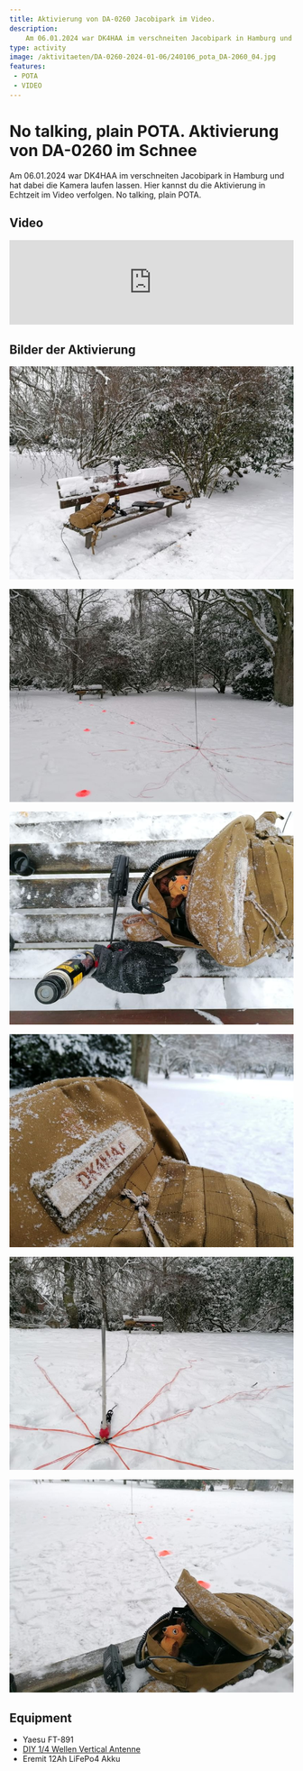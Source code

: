 ```yaml
---
title: Aktivierung von DA-0260 Jacobipark im Video.
description: 
    Am 06.01.2024 war DK4HAA im verschneiten Jacobipark in Hamburg und hat dabei die Kamera laufen lassen. Hier kannst du die Aktivierung in Echtzeit im Video verfolgen. No talking, plain POTA.
type: activity
image: /aktivitaeten/DA-0260-2024-01-06/240106_pota_DA-2060_04.jpg
features:
 - POTA
 - VIDEO
---
```

# No talking, plain POTA. Aktivierung von DA-0260 im Schnee
Am 06.01.2024 war DK4HAA im verschneiten Jacobipark in Hamburg und hat dabei die Kamera laufen lassen. Hier kannst du die Aktivierung in Echtzeit im Video verfolgen. No talking, plain POTA.

## Video
<div class="video-block">
<iframe width="100%" src="https://www.youtube.com/embed/IrrWzt9R7kk" title="YouTube video player" frameborder="0" allow="accelerometer; autoplay; clipboard-write; encrypted-media; gyroscope; picture-in-picture; web-share" allowfullscreen></iframe>
</div>


## Bilder der Aktivierung

![POTA im Schnee](/aktivitaeten/DA-0260-2024-01-06/240106_pota_DA-2060_06.jpg)

![POTA im Schnee](/aktivitaeten/DA-0260-2024-01-06/240106_pota_DA-2060_01.jpg)

![POTA im Schnee](/aktivitaeten/DA-0260-2024-01-06/240106_pota_DA-2060_04.jpg)

![POTA im Schnee](/aktivitaeten/DA-0260-2024-01-06/240106_pota_DA-2060_05.jpg)

![POTA im Schnee](/aktivitaeten/DA-0260-2024-01-06/240106_pota_DA-2060_11.jpg)

![POTA im Schnee](/aktivitaeten/DA-0260-2024-01-06/240106_pota_DA-2060_03.jpg)



## Equipment
- Yaesu FT-891
- [DIY 1/4 Wellen Vertical Antenne](/diy/teleskop-viertelwellen-vertical.html)
- Eremit 12Ah LiFePo4 Akku

